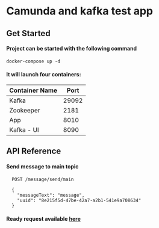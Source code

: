 
# Camunda and kafka test app


## Get Started
#### Project can be started with the following command
```
docker-compose up -d
```
#### It will launch four containers:

Container Name  | Port
-------------   | -------------
Kafka           | 29092
Zookeeper       | 2181
App             | 8010
Kafka - UI      | 8090




## API Reference


#### Send message to main topic

```http
  POST /message/send/main

  {
    "messageText": "message",
    "uuid": "8e215f5d-47be-42a7-a2b1-541e9a708634"
  }
```
#### Ready request available [here](https://github.com/revinsd/KafkaCamundaTest/blob/master/src/main/resources/send-message.http)

